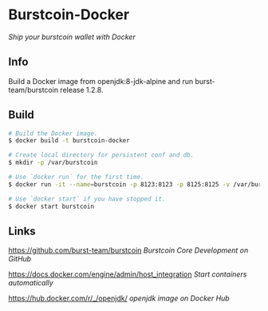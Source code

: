 # Burstcoin-Docker

*Ship your burstcoin wallet with Docker*

## Info
Build a Docker image from openjdk:8-jdk-alpine and run burst-team/burstcoin release 1.2.8.

## Build

```sh
# Build the Docker image.
$ docker build -t burstcoin-docker

# Create local directory for persistent conf and db.
$ mkdir -p /var/burstcoin

# Use `docker run` for the first time.
$ docker run -it --name=burstcoin -p 8123:8123 -p 8125:8125 -v /var/burstcoin:/data burstcoin-docker

# Use `docker start` if you have stopped it.
$ docker start burstcoin
```

## Links

https://github.com/burst-team/burstcoin *Burstcoin Core Development on GitHub*

https://docs.docker.com/engine/admin/host_integration *Start containers automatically*

https://hub.docker.com/r/_/openjdk/ *openjdk image on Docker Hub*
